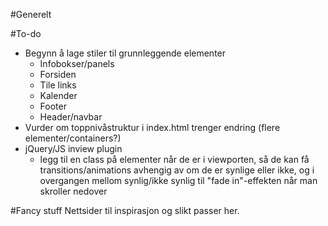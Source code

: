 #Generelt

#To-do
* Begynn å lage stiler til grunnleggende elementer
    * Infobokser/panels
    * Forsiden
    * Tile links
    * Kalender
    * Footer
    * Header/navbar
* Vurder om toppnivåstruktur i index.html trenger endring (flere elementer/containers?)
* jQuery/JS inview plugin
    * legg til en class på elementer når de er i viewporten, så de kan få transitions/animations avhengig av om de er synlige eller ikke, og i overgangen mellom synlig/ikke synlig til "fade in"-effekten når man skroller nedover

#Fancy stuff
Nettsider til inspirasjon og slikt passer her.

